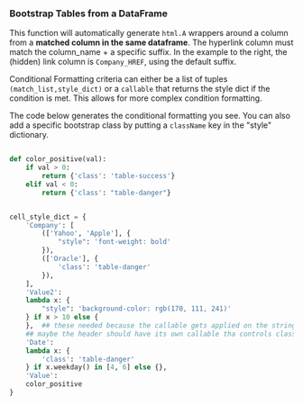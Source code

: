
### Bootstrap Tables from a DataFrame

This function will automatically generate `html.A` wrappers around a column from a __matched column in the same dataframe__.  The hyperlink column must match the column_name + a specific suffix. In the example to the right, the (hidden) link column is `Company_HREF`, using the default suffix.

Conditional Formatting criteria can either be a list of tuples `(match_list,style_dict)` or a `callable` that returns the style dict if the condition is met. This allows for more complex condition formatting.

The code below generates the conditional formatting you see. You can also add a specific bootstrap class by putting a `className` key in the "style" dictionary.

```python

def color_positive(val):
    if val > 0:
        return {'class': 'table-success'}
    elif val < 0:
        return {'class': "table-danger"}


cell_style_dict = {
    'Company': [
        (['Yahoo', 'Apple'], {
            "style": 'font-weight: bold'
        }),
        (['Oracle'], {
            'class': 'table-danger'
        }),
    ],
    'Value2':
    lambda x: {
        "style": 'background-color: rgb(170, 111, 241)'
    } if x > 10 else {
    },  ## these needed because the callable gets applied on the string header. 
    ## maybe the header should have its own callable tha controls class
    'Date':
    lambda x: {
        'class': 'table-danger'
    } if x.weekday() in [4, 6] else {},
    'Value':
    color_positive
}
```
